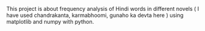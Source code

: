 This project is about frequency analysis of Hindi words in different novels ( I have used chandrakanta, karmabhoomi, gunaho ka devta here ) using matplotlib and numpy with python.
